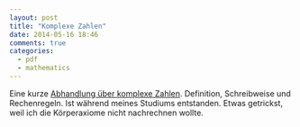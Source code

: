```yaml
---
layout: post
title: "Komplexe Zahlen"
date: 2014-05-16 18:46
comments: true
categories:
  - pdf
  - mathematics
---
```

Eine kurze [Abhandlung über komplexe Zahlen][doc]. Definition,
Schreibweise und Rechenregeln. Ist während meines Studiums entstanden.
Etwas getrickst, weil ich die Körperaxiome nicht nachrechnen wollte.

[doc]: /docs/komplexe_zahlen.pdf
